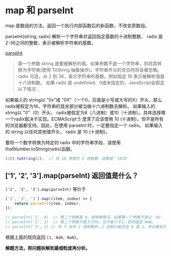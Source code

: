 # map 和 parseInt

map 是数组的方法，返回一个执行内部函数后的新函数，不改变原数组。

parseInt(string, radix)   解析一个字符串并返回指定基数的十进制整数， radix 是2-36之间的整数，表示被解析字符串的基数。

[parseInt](https://developer.mozilla.org/zh-CN/docs/Web/JavaScript/Reference/Global_Objects/parseInt)

> 第一个参数 string 是要被解析的值。如果参数不是一个字符串，则将其转换为字符串(使用 ToString 抽象操作)。字符串开头的空白符将会被忽略。
> radix 可选，从 2 到 36，表示字符串的基数。例如指定 16 表示被解析值是十六进制数。
> 如果 radix 是 undefined、0或未指定的，JavaScript会假定以下情况：

如果输入的 string以 "0x"或 "0X"（一个0，后面是小写或大写的X）开头，那么radix被假定为16，字符串的其余部分被当做十六进制数去解析。
如果输入的 string以 "0"（0）开头， radix被假定为8（八进制）或10（十进制）。具体选择哪一个radix取决于实现。ECMAScript 5 澄清了应该使用 10 (十进制)，但不是所有的浏览器都支持。因此，在使用 parseInt 时，一定要指定一个 radix。
如果输入的 string 以任何其他值开头， radix 是 10 (十进制)。

要将一个数字转换为特定的 radix 中的字符串字段，请使用 thatNumber.toString(radix)函数。

```javascript
(10).toString(2);  // 将 10 转换为 2 进制数，结果是 '1010'
```

## ['1', '2', '3'].map(parseInt) 返回值是什么？

`['1', '2', '3'].map(parseInt)` 等价于

```javascript
['1', '2', '3'].map((item, index) => {
    return parseInt(item, index);
});

// parseInt('1', 0)  // 第二个参数是 0，是特殊情况，如果第一个参数不是以 '0x' 或 '0X' 开头， 则当作十进制去解析，返回一个10进制，故返回 1。
// parseInt('2', 1)  // 第二个参数不能大于36，也不能小于2，否则返回 NaN。
// parseInt('3', 2) // 将 3 当作 2 进制解析，2 进制只能包含 0 或 1，所以解析失败，返回 NaN。
```

根据上面的规则返回 `[1, NaN, NaN]`。

**解题方法，将问题拆解到最细粒度再分析。**